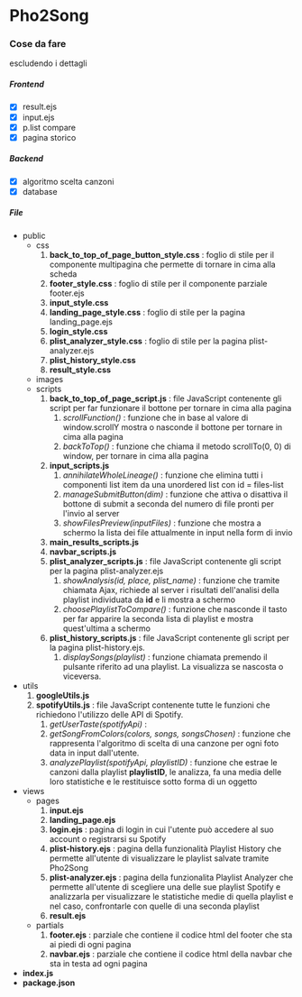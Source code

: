 # Pho2Song
### Cose da fare
escludendo i dettagli
##### Frontend
- [x] result.ejs
- [x] input.ejs
- [x] p.list compare
- [x] pagina storico
##### Backend
- [x] algoritmo scelta canzoni
- [x] database

##### File

* public
    * css
        1. __back_to_top_of_page_button_style.css__ : foglio di stile per il componente multipagina che permette di tornare in cima alla scheda
        2. __footer_style.css__ : foglio di stile per il componente parziale footer.ejs
        3. __input_style.css__
        4. __landing_page_style.css__ : foglio di stile per la pagina landing_page.ejs
        5. __login_style.css__
        6. __plist_analyzer_style.css__ : foglio di stile per la pagina plist-analyzer.ejs
        7. __plist_history_style.css__
        8. __result_style.css__
    * images
    * scripts
        1. __back_to_top_of_page_script.js__ : file JavaScript contenente gli script per far funzionare il bottone per tornare in cima alla pagina
            1. _scrollFunction()_ : funzione che in base al valore di window.scrollY mostra o nasconde il bottone per tornare in cima alla pagina
            2. _backToTop()_ : funzione che chiama il metodo scrollTo(0, 0) di window, per tornare in cima alla pagina
        2. __input_scripts.js__
            1. _annihilateWholeLineage()_ : funzione che elimina tutti i componenti list item da una unordered list con id = files-list
            2. _manageSubmitButton(dim)_ : funzione che attiva o disattiva il bottone di submit a seconda del numero di file pronti per l'invio al server
            3. _showFilesPreview(inputFiles)_ : funzione che mostra a schermo la lista dei file attualmente in input nella form di invio
        3. __main_results_scripts.js__
        4. __navbar_scripts.js__
        5. __plist_analyzer_scripts.js__ : file JavaScript contenente gli script per la pagina plist-analyzer.ejs
            1. _showAnalysis(id, place, plist_name)_ : funzione che tramite chiamata Ajax, richiede al server i risultati dell'analisi della playlist individuata da __id__ e li mostra a schermo
            2. _choosePlaylistToCompare()_ : funzione che nasconde il tasto per far apparire la seconda lista di playlist e mostra quest'ultima a schermo
        6. __plist_history_scripts.js__ : file JavaScript contenente gli script per la pagina plist-history.ejs. 
            1. _displaySongs(playlist)_ : funzione chiamata premendo il pulsante riferito ad una playlist. La visualizza se nascosta o viceversa.
* utils
    1. __googleUtils.js__
    2. __spotifyUtils.js__ : file JavaScript contenente tutte le funzioni che richiedono l'utilizzo delle API di Spotify.
        1. _getUserTaste(spotifyApi)_ :
        2. _getSongFromColors(colors, songs, songsChosen)_ : funzione che rappresenta l'algoritmo di scelta di una canzone per ogni foto data in input dall'utente.
        3. _analyzePlaylist(spotifyApi, playlistID)_ : funzione che estrae le canzoni dalla playlist __playlistID__, le analizza, fa una media delle loro statistiche e le restituisce sotto forma di un oggetto
* views
    * pages
        1. __input.ejs__
        2. __landing_page.ejs__
        3. __login.ejs__ : pagina di login in cui l'utente può accedere al suo account o registrarsi su Spotify
        4. __plist-history.ejs__ : pagina della funzionalità Playlist History che permette all'utente di visualizzare le playlist salvate tramite Pho2Song
        5. __plist-analyzer.ejs__ : pagina della funzionalita Playlist Analyzer che permette all'utente di scegliere una delle sue playlist Spotify e analizzarla per visualizzare le statistiche medie di quella playlist e nel caso, confrontarle con quelle di una   seconda playlist
        6. __result.ejs__
    * partials
        1. __footer.ejs__ : parziale che contiene il codice html del footer che sta ai piedi di ogni pagina
        2. __navbar.ejs__ : parziale che contiene il codice html della navbar che sta in testa ad ogni pagina
* __index.js__
* __package.json__

